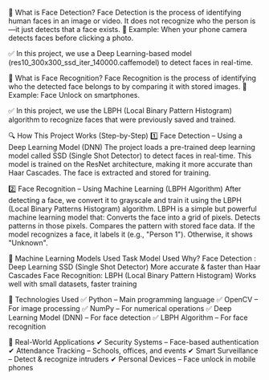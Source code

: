 🔹 What is Face Detection?
Face Detection is the process of identifying human faces in an image or video. It does not recognize who the person is—it just detects that a face exists.
🔹 Example: When your phone camera detects faces before clicking a photo.

✅ In this project, we use a Deep Learning-based model (res10_300x300_ssd_iter_140000.caffemodel) to detect faces in real-time.

🔹 What is Face Recognition?
Face Recognition is the process of identifying who the detected face belongs to by comparing it with stored images.
🔹 Example: Face Unlock on smartphones.

✅ In this project, we use the LBPH (Local Binary Pattern Histogram) algorithm to recognize faces that were previously saved and trained.

🔍 How This Project Works (Step-by-Step)
1️⃣ Face Detection – Using a Deep Learning Model (DNN)
The project loads a pre-trained deep learning model called SSD (Single Shot Detector) to detect faces in real-time.
This model is trained on the ResNet architecture, making it more accurate than Haar Cascades.
The face is extracted and stored for training.

2️⃣ Face Recognition – Using Machine Learning (LBPH Algorithm)
After detecting a face, we convert it to grayscale and train it using the LBPH (Local Binary Patterns Histogram) algorithm.
LBPH is a simple but powerful machine learning model that:
Converts the face into a grid of pixels.
Detects patterns in those pixels.
Compares the pattern with stored face data.
If the model recognizes a face, it labels it (e.g., "Person 1"). Otherwise, it shows "Unknown".

🔬 Machine Learning Models Used
Task	                             Model Used                              	Why?
Face Detection :	  Deep Learning SSD (Single Shot Detector)  	More accurate & faster than Haar Cascades
Face Recognition: 	LBPH (Local Binary Pattern Histogram)	      Works well with small datasets, faster training

📌 Technologies Used
✅ Python – Main programming language
✅ OpenCV – For image processing
✅ NumPy – For numerical operations
✅ Deep Learning Model (DNN) – For face detection
✅ LBPH Algorithm – For face recognition

🎯 Real-World Applications
✔ Security Systems – Face-based authentication
✔ Attendance Tracking – Schools, offices, and events
✔ Smart Surveillance – Detect & recognize intruders
✔ Personal Devices – Face unlock in mobile phones
